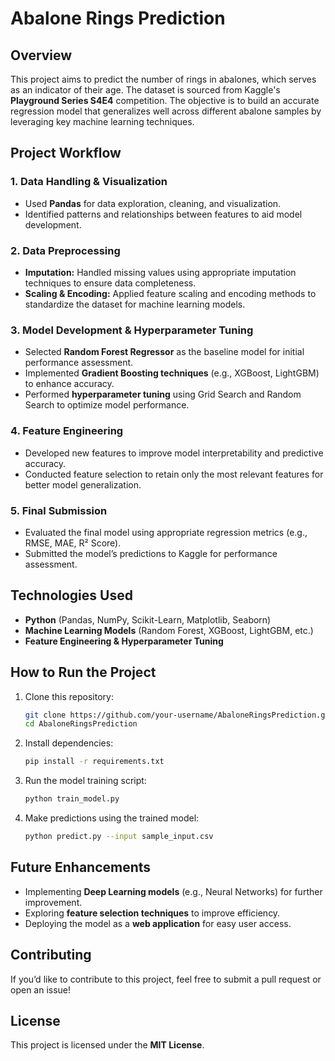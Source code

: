 # Abalone Rings Prediction

## Overview
This project aims to predict the number of rings in abalones, which serves as an indicator of their age. The dataset is sourced from Kaggle's **Playground Series S4E4** competition. The objective is to build an accurate regression model that generalizes well across different abalone samples by leveraging key machine learning techniques.

## Project Workflow

### 1. Data Handling & Visualization
- Used **Pandas** for data exploration, cleaning, and visualization.
- Identified patterns and relationships between features to aid model development.

### 2. Data Preprocessing
- **Imputation:** Handled missing values using appropriate imputation techniques to ensure data completeness.
- **Scaling & Encoding:** Applied feature scaling and encoding methods to standardize the dataset for machine learning models.

### 3. Model Development & Hyperparameter Tuning
- Selected **Random Forest Regressor** as the baseline model for initial performance assessment.
- Implemented **Gradient Boosting techniques** (e.g., XGBoost, LightGBM) to enhance accuracy.
- Performed **hyperparameter tuning** using Grid Search and Random Search to optimize model performance.

### 4. Feature Engineering
- Developed new features to improve model interpretability and predictive accuracy.
- Conducted feature selection to retain only the most relevant features for better model generalization.

### 5. Final Submission
- Evaluated the final model using appropriate regression metrics (e.g., RMSE, MAE, R² Score).
- Submitted the model’s predictions to Kaggle for performance assessment.

## Technologies Used
- **Python** (Pandas, NumPy, Scikit-Learn, Matplotlib, Seaborn)
- **Machine Learning Models** (Random Forest, XGBoost, LightGBM, etc.)
- **Feature Engineering & Hyperparameter Tuning**

## How to Run the Project
1. Clone this repository:
   ```sh
   git clone https://github.com/your-username/AbaloneRingsPrediction.git
   cd AbaloneRingsPrediction
   ```
2. Install dependencies:
   ```sh
   pip install -r requirements.txt
   ```
3. Run the model training script:
   ```sh
   python train_model.py
   ```
4. Make predictions using the trained model:
   ```sh
   python predict.py --input sample_input.csv
   ```

## Future Enhancements
- Implementing **Deep Learning models** (e.g., Neural Networks) for further improvement.
- Exploring **feature selection techniques** to improve efficiency.
- Deploying the model as a **web application** for easy user access.

## Contributing
If you’d like to contribute to this project, feel free to submit a pull request or open an issue!

## License
This project is licensed under the **MIT License**.

